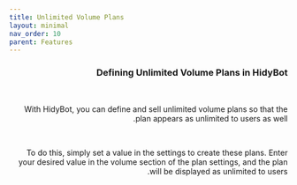 ```yaml
---
title: Unlimited Volume Plans
layout: minimal
nav_order: 10
parent: Features
---
```


<head>
    <meta charset="utf-8">
    <link rel="stylesheet" href="https://b3h1z.github.io/HidyBot-Docs/assets/css/style.css">
</head>
<div dir="rtl">
<h3>Defining Unlimited Volume Plans in HidyBot</h3>
<br>
<p>With HidyBot, you can define and sell unlimited volume plans so that the plan appears as unlimited to users as well.</p>
<br>
<p>To do this, simply set a value in the settings to create these plans. Enter your desired value in the volume section of the plan settings, and the plan will be displayed as unlimited to users.</p>
</div>